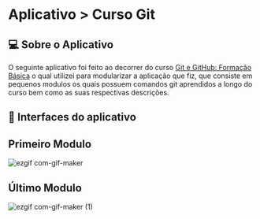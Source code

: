 # Aplicativo > Curso Git

## :computer: Sobre o Aplicativo 
O seguinte aplicativo foi feito ao decorrer do curso [Git e GitHub: Formação Básica](https://www.linkedin.com/learning/git-e-github-formacao-basica/aprender-a-utilizar-git-e-github?autoplay=true) o qual utilizei para modularizar a aplicação que fiz, que consiste em pequenos modulos os quais possuem comandos git aprendidos a longo do curso bem como as suas respectivas descrições.

## :art: Interfaces do aplicativo


## Primeiro Modulo
![ezgif com-gif-maker](https://user-images.githubusercontent.com/53342708/197411515-d149d93e-8d30-4e02-a118-9eb2d4047fa6.gif)

## Último Modulo
![ezgif com-gif-maker (1)](https://user-images.githubusercontent.com/53342708/197411551-f8f2db38-023b-48c7-974b-5b39f5387ee3.gif)
